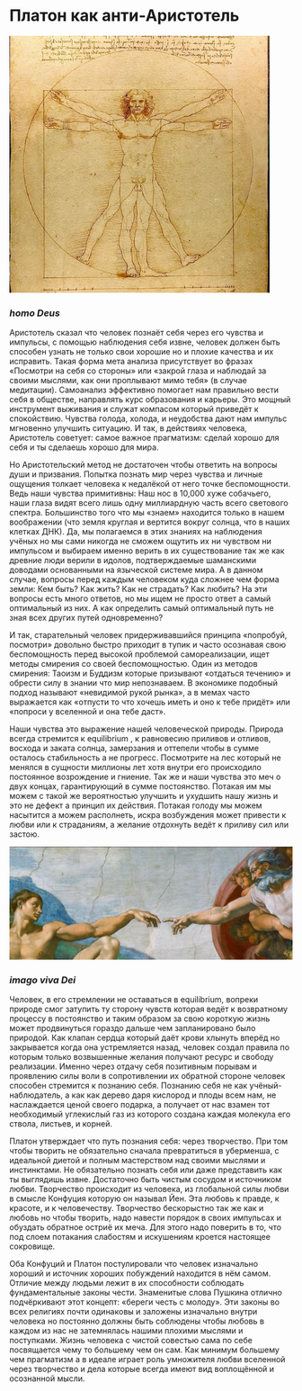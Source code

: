 # Платон как анти-Аристотель


![homo Deus](image1.png "homo Deus нарисован Леонардо да Винчи")
### *homo Deus*

Аристотель сказал что человек познаёт себя через его чувства и импульсы, с помощью наблюдения себя извне, человек должен быть способен узнать не только свои хорошие но и плохие качества и их исправить. Такая форма мета анализа присутствует во фразах «Посмотри на себя со стороны» или «закрой глаза и наблюдай за своими мыслями, как они проплывают мимо тебя» (в случае медитации). Самоанализ эффективно помогает нам правильно вести себя в обществе, направлять курс образования и карьеры. Это мощный инструмент выживания и служат компасом который приведёт к спокойствию. Чувства голода, холода, и неудобства дают нам импульс мгновенно улучшить ситуацию. И так, в действиях человека, Аристотель советует: самое важное прагматизм: сделай хорошо для себя и ты сделаешь хорошо для мира. 

Но Аристотельский метод не достаточен чтобы ответить на вопросы души и призвания. Попытка познать мир через чувства и личные ощущения толкает человека к недалёкой от него точке беспомощности. Ведь наши чувства примитивны: Наш нос в 10,000 хуже собачьего, наши глаза видят всего лишь одну миллиардную часть всего светового спектра. Большинство того что мы «знаем» находится только в нашем воображении (что земля круглая и вертится вокруг солнца, что в наших клетках ДНК). Да, мы полагаемся в этих знаниях на наблюдения учёных но мы сами никогда не сможем ощутить их ни чувством ни импульсом и выбираем именно верить в их существование так же как древние люди верили в идолов, подтверждаемые шаманскими доводами основанными на языческой системе мира. А в данном случае, вопросы перед каждым человеком куда сложнее чем форма земли: Кем быть? Как жить? Как не страдать? Как любить? На эти вопросы есть много ответов, но мы ищем не просто ответ а самый оптимальный из них. А как определить самый оптимальный путь не зная всех других путей одновременно? 

И так, старательный человек придерживавшийся принципа «попробуй, посмотри» довольно быстро приходит в тупик и часто осознавая свою беспомощность перед высокой проблемой самореализации, ищет методы смирения со своей беспомощностью. Один из методов смирения: Таоизм и Буддизм которые призывают  «отдаться течению» и обрести силу в знании что мир непознаваем. В экономике подобный подход называют «невидимой рукой рынка», а в мемах часто выражается как «отпусти то что хочешь иметь и оно к тебе придёт» или «попроси у вселенной и она тебе даст». 

Наши чувства это выражение нашей человеческой природы. Природа всегда стремится к equilibrium , к равновесию приливов и отливов, восхода и заката солнца, замерзания и оттепели чтобы в сумме осталось стабильность а не прогресс. Посмотрите на лес который не менялся в сущности миллионы лет хотя внутри его происходило постоянное возрождение и гниение. Так же и наши чувства это меч о двух концах, гарантирующий в сумме постоянство. Потакая им мы можем с такой же вероятностью улучшить и ухудшить нашу жизнь и это не дефект а принцип их действия. Потакая голоду мы можем насытится а можем располнеть, искра возбуждения может привести к любви или к страданиям, а желание отдохнуть ведёт к приливу сил или застою. 

 

![imago viva Dei](image2.png "Creazione di Adamo, Микеланжело")
### *imago viva Dei*

Человек, в его стремлении не оставаться в equilibrium, вопреки природе смог затупить ту сторону чувств которая ведёт к возвратному процессу в постоянство и таким образом за свою короткую жизнь может продвинуться гораздо дальше чем запланировано было природой. Как клапан сердца который даёт крови хлынуть вперёд но закрывается когда она устремляется назад, человек создал правила по которым только возвышенные желания получают ресурс и свободу реализации. Именно через отдачу себя позитивным порывам и проявлению силы воли в сопротивлении их обратной стороне человек способен стремится к познанию себя. Познанию себя не как учёный-наблюдатель, а как как дерево даря кислород и плоды всем нам, не наслаждается ценой своего подарка, а получает от нас взамен тот необходимый углекислый газ из которого создана каждая молекула его ствола, листьев, и корней.

Платон утверждает что путь познания себя: через творчество. При том чтобы творить не обязательно сначала превратиться в уберменша, с идеальной диетой и полным мастерством над своими мыслями и инстинктами. Не обязательно познать себя или даже представить как ты выглядишь извне. Достаточно быть чистым сосудом и источником любви. Творчество происходит из человека, из глобальной силы любви в смысле Конфуция которую он называл Йен. Эта любовь к правде, к красоте, и к человечеству. Творчество бескорыстно так же как и любовь но чтобы творить, надо навести порядок в своих импульсах и обуздать обратное остриё их меча. Для этого надо поверить в то, что под слоем потакания слабостям и искушениям кроется настоящее сокровище.  

 Оба Конфуций и Платон постулировали что человек изначально хороший и источник хороших побуждений находится в нём самом. Отличие между людьми лежит в их способности соблюдать фундаментальные законы чести. Знаменитые слова Пушкина отлично подчёркивают этот концепт: «береги честь с молоду». Эти законы во всех религиях почти одинаковы и заложены изначально внутри человека но постоянно должны быть соблюдены чтобы любовь в каждом из нас не затемнялась нашими плохими мыслями и поступками. Жизнь человека с чистой совестью сама по себе посвящается чему то большему чем он сам. Как минимум большему чем прагматизм а в идеале играет роль умножителя любви вселенной через творчество и дела которые всегда имеют вид воплощённой и осознанной мысли. 

